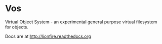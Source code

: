 # Vos
Virtual Object System - an experimental general purpose virtual filesystem for objects.

Docs are at http://lionfire.readthedocs.org
